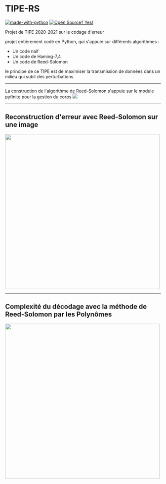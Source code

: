 # TIPE-RS

[![made-with-python](https://img.shields.io/badge/Made%20with-Python-1f425f.svg)](https://www.python.org/) [![Open Source? Yes!](https://badgen.net/badge/Open%20Source%20%3F/Yes%21/blue?icon=github)](https://github.com/Naereen/badges/)

Projet de TIPE 2020-2021 sur le codage d'erreur

projet entièrement codé en Python, qui s'appuie sur différents algorithmes :
  * Un code naif
  * Un code de Haming-7,4
  * Un code de Reed-Solomon

le principe de ce TIPE est de maximiser la transmission de données dans un milieu qui subit des perturbations.

---

La construction de l'algorithme de Reed-Solomon s'appuie sur le module pyfinite pour la gestion du corps  <img src="https://render.githubusercontent.com/render/math?math=\mathbb{F}_{16}">

---


## Reconstruction d'erreur avec Reed-Solomon sur une image

<img src="https://github.com/GerfautGE/TIPE-RS/blob/main/Images/Comparaison.png" height="500">


---


## Complexité du décodage avec la méthode de Reed-Solomon par les Polynômes

<img src="https://github.com/GerfautGE/TIPE-RS/blob/main/Images/Compléxité.png" height="500">
